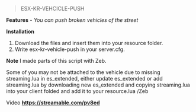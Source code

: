 > ESX-KR-VEHCICLE-PUSH

**Features**
 _- You can push broken vehicles of the street_

**Installation**

1. Download the files and insert them into your resource folder.
2. Write esx-kr-vehicle-push in your server.cfg.

**Note**
I made parts of this script with Zeb.

Some of you may not be attached to the vehicle due to missing streaming.lua in es_extended, either update es_extended or add streaming.lua by downloading new es_extended and copying streaming.lua into your client folded and add it to your resource.lua /Zeb

Video
**https://streamable.com/pv8ed**


